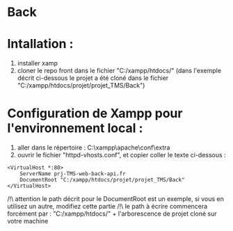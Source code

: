 # Back

# Intallation :

1) installer xamp
2) cloner le repo front dans le fichier "C:/xampp/htdocs/"
(dans l'exemple décrit ci-dessous le projet a été cloné dans le fichier "C:/xampp/htdocs/projet/projet_TMS/Back")

# Configuration de Xampp pour l'environnement local :

1) aller dans le répertoire : C:\xampp\apache\conf\extra
2) ouvrir le fichier "httpd-vhosts.conf", et copier coller le texte ci-dessous :

```
<VirtualHost *:80>
    ServerName prj-TMS-web-back-api.fr
    DocumentRoot "C:/xampp/htdocs/projet/projet_TMS/Back"
</VirtualHost>
```
/!\ attention le path décrit pour le DocumentRoot est un exemple, si vous en utilisez un autre, modifiez cette partie /!\\
le path à écrire commencera forcément par : "C:/xampp/htdocs/" + l'arborescence de projet cloné sur votre machine
